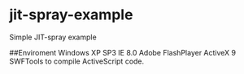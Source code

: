 # jit-spray-example
Simple JIT-spray example

##Enviroment
Windows XP SP3
IE 8.0
Adobe FlashPlayer ActiveX 9
SWFTools to compile ActiveScript code.
